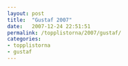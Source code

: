 ```yaml
---
layout: post
title:  "Gustaf 2007"
date:   2007-12-24 22:51:51
permalink: /topplistorna/2007/gustaf/
categories:
- topplistorna
- gustaf
---
```

